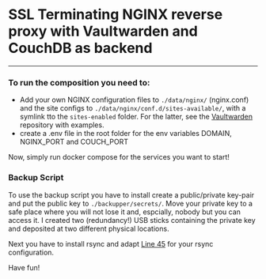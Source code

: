 # SSL Terminating NGINX reverse proxy with Vaultwarden and CouchDB as backend 
---
### To run the composition you need to:
- Add your own NGINX configuration files to `./data/nginx/` (nginx.conf) and the site configs to `./data/nginx/conf.d/sites-available/`, with a symlink tto the `sites-enabled` folder. For the latter, see the [Vaultwarden](https://github.com/dani-garcia/vaultwarden) repository with examples.
- create a .env file in the root folder for the env variables DOMAIN, NGINX_PORT and COUCH_PORT

Now, simply run docker compose for the services you want to start!

### Backup Script
To use the backup script you have to install create a public/private key-pair and put the public key to `./backupper/secrets/`. Move your private key to a safe place where you will not lose it and, espcially, nobody but you can access it. I created two (redundancy!) USB sticks containing the private key and deposited at two different physical locations.

Next you have to install rsync and adapt [Line 45](https://github.com/pxbn/nginx-fronted-bw/blob/b3d0e7e188f0dee7493e248a56b66c5ac7586fc1/backupper/backupper.py#L45)  for your rsync configuration.

Have fun!
